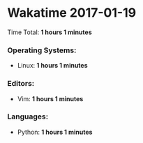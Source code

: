 # Wakatime 2017-01-19

Time Total: **1 hours 1 minutes**

### Operating Systems:
- Linux: **1 hours 1 minutes** 

### Editors:
- Vim: **1 hours 1 minutes** 

### Languages:
- Python: **1 hours 1 minutes** 

